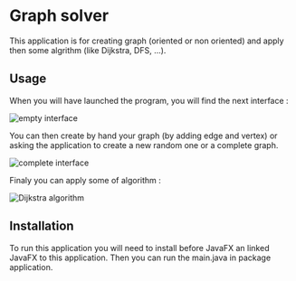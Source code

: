 Graph solver
============

This application is for creating graph (oriented or non oriented) and apply then some algrithm (like Dijkstra, DFS, ...).

Usage
-----

When you will have launched the program, you will find the next interface :

![empty interface](image_ReadMe/empty_interface.jpg?raw=true "Empty graph application")

You can then create by hand your graph (by adding edge and vertex) or asking the application to create a new random one or a complete graph.

![complete interface](image_ReadMe/complete_graph.jpg?raw=true "Complete graph")

Finaly you can apply some of algorithm :

![Dijkstra algorithm](image_ReadMe/Dijkstra.jpg?raw=true "Dijkstra algorithm")

Installation
------------

To run this application you will need to install before JavaFX an linked JavaFX to this application. Then you can run the main.java in package application.
